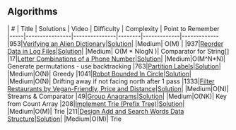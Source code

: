 ## Algorithms

|  #  |      Title     |   Solutions   | Video  | Difficulty  | Complexity  | Point to Remember                   
|-----|----------------|---------------|--------|-------------|-------------
|953|[Verifying an Alien Dictionary](https://leetcode.com/problems/verifying-an-alien-dictionary/)|[Solution](../master/src/main/java/_953.java)| |Medium| O(M) |
|937|[Reorder Data in Log Files](https://leetcode.com/problems/reorder-data-in-log-files/)|[Solution](../master/src/main/java/_937.java)| |Medium| O(M * NlogN )| Comparator for String[]
|17|[Letter Combinations of a Phone Number](https://leetcode.com/problems/letter-combinations-of-a-phone-number/)|[Solution](../master/src/main/java/_17.java)| |Medium|O(M^N*N)| Generate permutations - use backtracking
|763|[Partition Labels](https://leetcode.com/problems/partition-labels/)|[Solution](../master/src/main/java/_763.java)| |Medium|O(N)| Greedy
|1041|[Robot Bounded In Circle](https://leetcode.com/problems/robot-bounded-in-circle/)|[Solution](../master/src/main/java/_1041.java)| |Medium|O(N)| Drifting away if not facing north after 1 pass 
|1333|[Filter Restaurants by Vegan-Friendly, Price and Distance](https://leetcode.com/problems/filter-restaurants-by-vegan-friendly-price-and-distance/)|[Solution](../master/src/main/java/_1333.java)| |Medium|O(N)| Streams & Comparator
|49|[Group Anagrams](https://leetcode.com/problems/group-anagrams/)|[Solution](../master/src/main/java/_49.java)| |Medium|O(NK)| Key from Count Array
|208|[Implement Trie (Prefix Tree)](https://leetcode.com/problems/implement-trie-prefix-tree/)|[Solution](../master/src/main/java/_208.java)| |Medium|O(M)| Trie
|211|[Design Add and Search Words Data Structure](https://leetcode.com/problems/design-add-and-search-words-data-structure/)|[Solution](../master/src/main/java/_211.java)| |Medium|O(M)| Trie
